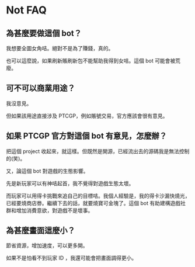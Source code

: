 # Not FAQ

## 為甚麼要做這個 bot？

我想要全圖女角咭。絕對不是為了賺錢，真的。

也可以這麼說，如果刷新賬刷新包不能幫助我得到女咭。這個 bot 可能會被荒廢。

## 可不可以商業用途？

我沒意見。

但如果該用途直接涉及 PTCGP，例如賬號交易，官方應該會很有意見。

## 如果 PTCGP 官方對這個 bot 有意見，怎麼辦？

把這個 project 收起來，就這樣。但既然是開源，已經流出去的源碼我是無法控制的(笑)。

又，論這個 bot 對遊戲的生態影響。

先是新玩家可以有神咭起首，我不覺得對遊戲生態太壞。

而玩家可以用得卡挑戰來追自己的目標咭。我個人經驗是，我的得卡沙漏快燒光，已經要燒商店劵。繼續下去的話，就要燒寶可金塊了。這個 bot 有助建構遊戲社群和增加消費意欲，對遊戲不是壞事。

## 為甚麼畫面這麼小？

節省資源，增加速度，可以更多開。

如果不是怕看不到玩家 ID ，我還可能會把畫面調得更小。
